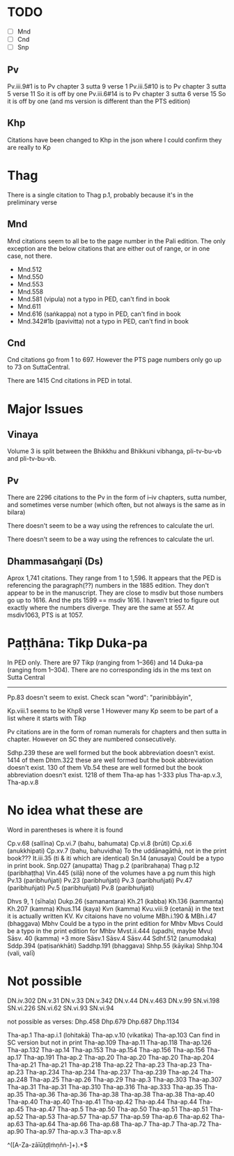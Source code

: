 

# TODO

- [ ] Mnd
- [ ] Cnd
- [ ] Snp

## Pv
Pv.iii.9#1 is to Pv chapter 3 sutta 9 verse 1
Pv.iii.5#10 is to Pv chapter 3 sutta 5 verse 11 So it is off by one
Pv.iii.6#14 is to Pv chapter 3 sutta 6 verse 15 So it is off by one (and ms version is different than the PTS edition)

## Khp

Citations have been changed to Khp in the json where I could confirm they are really to Kp

# Thag
There is a single citation to Thag p.1, probably because it's in the preliminary verse

## Mnd

Mnd citations seem to all be to the page number in the Pali edition. The only exception are the below citations that are either out of range, or in one case, not there. 


* Mnd.512
* Mnd.550
* Mnd.553
* Mnd.558
* Mnd.581 (vipula) not a typo in PED, can't find in book
* Mnd.611
* Mnd.616 (saṅkappa) not a typo in PED, can't find in book
* Mnd.342#1b (pavivitta) not a typo in PED, can't find in book

## Cnd

Cnd citations go from 1 to 697. However the PTS page numbers only go up to 73 on SuttaCentral. 

There are 1415 Cnd citations in PED in total.


# Major Issues

## Vinaya

Volume 3 is split between the Bhikkhu and Bhikkuni vibhanga, pli-tv-bu-vb and pli-tv-bu-vb.

## Pv

There are 2296 citations to the Pv in the form of i–iv chapters, sutta number, and sometimes verse number (which often, but not always is the same as in bilara)

There doesn't seem to be a way using the refrences to calculate the url. 


There doesn't seem to be a way using the refrences to calculate the url. 

## Dhammasaṅgaṇī (Ds)

Aprox 1,741 citations. They range from 1 to 1,596. It appears that the PED is referencing the paragraph(??) numbers in the 1885 edition. They don't appear to be in the manuscript. They are close to msdiv but those numbers go up to 1616. And the pts 1599 == msdiv 1616.
I haven’t tried to figure out exactly where the numbers diverge. They are the same at 557. At msdiv1063, PTS is at 1057.


# Paṭṭhāna: Tikp Duka-pa

In PED only. There are 97 Tikp (ranging from 1–366) and 14 Duka-pa (ranging from 1–304). There are no corresponding ids in the ms text on Sutta Central


-------------------

Pp.83 doesn't seem to exist. Check scan "word": "parinibbāyin",



Kp.viii.1 seems to be Khp8 verse 1
However many Kp seem to be part of a list where it starts with Tikp


Pv citations are in the form of roman numerals for chapters and then sutta in chapter. However on SC they are numbered consecutively.


Sdhp.239 these are well formed but the book abbreviation doesn't exist. 1414 of them
Dhtm.322 these are well formed but the book abbreviation doesn't exist. 130 of them
Vb.54 these are well formed but the book abbreviation doesn't exist. 1218 of them
Tha-ap has 1-333 plus Tha-ap.v.3, Tha-ap.v.8


	


	
# No idea what these are

Word in parentheses is where it is found

Cp.v.68 (sallīna)
Cp.vi.7 (bahu, bahumata)
Cp.vi.8 (brūti)
Cp.xi.6 (anukkhipati)
Cp.xv.7 (bahu, bahuvidha) To the uddānagāthā, not in the print book???
It.iii.35 (ti & iti which are identical)
Sn.14 (anusaya) Could be a typo in print book.
Snp.027 (anupatta) 
Thag p.2 (paribrahaṇa)
Thag p.12 (paribhaṭṭha)
Vin.445 (silā) none of the volumes have a pg num this high
Pv.13 (paribhuñjati)
Pv.23 (paribhuñjati)
Pv.3 (paribhuñjati)
Pv.47 (paribhuñjati)
Pv.5 (paribhuñjati)
Pv.8 (paribhuñjati)


Dhvs 9, 1 (sīhaḷa) 
Dukp.26 (samanantara)
Kh.21 (kabba)
Kh.136 (kammanta) 
Kh.207 (kamma)
Khus.114 (kaya)
Kvn (kamma)
Kvu.viii.9 (cetanā) in the text it is actually written KV. Kv citaions have no volume
MBh.i.190 & MBh.i.47 (bhaggava) 
Mbhv Could be a typo in the print edition for Mhbv
Mbvs Could be a typo in the print edition for Mhbv
Mvst.ii.444 (upadhi, maybe Mvu)
Sāsv. 40 (kamma) +3 more
Sāsv.1
Sāsv.4
Sāsv.44
Sdhf.512 (anumodaka)
Sddp.394 (paṭisaṅkhāti)
Saddhp.191 (bhaggava)
Shhp.55 (kāyika)
Shhp.104 (vali, valī)
	

# Not possible

DN.iv.302
DN.v.31
DN.v.33
DN.v.342
DN.v.44
DN.v.463
DN.v.99
SN.vi.198
SN.vi.226
SN.vi.62
SN.vi.93
SN.vi.94

not possible as verses:
Dhp.458
Dhp.679
Dhp.687
Dhp.1134


Tha-ap.1
Tha-ap.i.1 (lohitakā)
Tha-ap.v.10 (vikatika)
Tha-ap.103 Can find in SC version but not in print
Tha-ap.109
Tha-ap.11
Tha-ap.118
Tha-ap.126
Tha-ap.132
Tha-ap.14
Tha-ap.153
Tha-ap.154
Tha-ap.156
Tha-ap.156
Tha-ap.17
Tha-ap.191
Tha-ap.2
Tha-ap.20
Tha-ap.20
Tha-ap.20
Tha-ap.204
Tha-ap.21
Tha-ap.21
Tha-ap.218
Tha-ap.22
Tha-ap.23
Tha-ap.23
Tha-ap.23
Tha-ap.234
Tha-ap.234
Tha-ap.237
Tha-ap.239
Tha-ap.24
Tha-ap.248
Tha-ap.25
Tha-ap.26
Tha-ap.29
Tha-ap.3
Tha-ap.303
Tha-ap.307
Tha-ap.31
Tha-ap.31
Tha-ap.310
Tha-ap.316
Tha-ap.333
Tha-ap.35
Tha-ap.35
Tha-ap.36
Tha-ap.36
Tha-ap.38
Tha-ap.38
Tha-ap.38
Tha-ap.40
Tha-ap.40
Tha-ap.40
Tha-ap.41
Tha-ap.42
Tha-ap.44
Tha-ap.44
Tha-ap.45
Tha-ap.47
Tha-ap.5
Tha-ap.50
Tha-ap.50
Tha-ap.51
Tha-ap.51
Tha-ap.52
Tha-ap.53
Tha-ap.57
Tha-ap.57
Tha-ap.59
Tha-ap.6
Tha-ap.62
Tha-ap.63
Tha-ap.64
Tha-ap.66
Tha-ap.68
Tha-ap.7
Tha-ap.7
Tha-ap.72
Tha-ap.90
Tha-ap.97
Tha-ap.v.3
Tha-ap.v.8



^([A-Za-zāīūṭḍḷṁṇñṅ-]+).+$